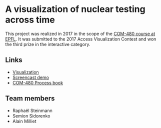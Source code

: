 # A visualization of nuclear testing across time
This project was realized in 2017 in the scope of the [COM-480 course at EPFL](https://edu.epfl.ch/coursebook/en/data-visualization-COM-480). It was submitted to the 2017 Access Visualization Contest and won the third prize in the interactive category.

## Links

* [Visualization](https://rbsteinm.github.io/nuclear-testing/)
* [Screencast demo](https://www.youtube.com/watch?v=L3tlqaDeDPM&ab_channel=AlainMilliet)
* [COM-480 Process book](http://rbsteinm.github.io/nuclear-testing/process-book.pd)

## Team members
* Raphaël Steinmann
* Semion Sidorenko
* Alain Milliet
